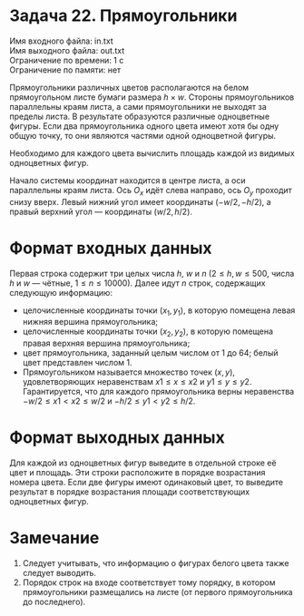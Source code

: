 # Задача 22. Прямоугольники
Имя входного файла: in.txt  
Имя выходного файла: out.txt  
Ограничение по времени: 1 с  
Ограничение по памяти: нет  

Прямоугольники различных цветов располагаются на белом прямоугольном листе бумаги размера $h \times w$. Стороны прямоугольников параллельны краям листа, а сами прямоугольники не выходят за пределы листа. В результате образуются различные одноцветные фигуры. Если два прямоугольника одного цвета имеют хотя бы одну общую точку, то они являются частями одной одноцветной фигуры.

Необходимо для каждого цвета вычислить площадь каждой из видимых одноцветных фигур.

Начало системы координат находится в центре листа, а оси параллельны краям листа. Ось $O_x$ идёт слева направо, ось $O_y$ проходит снизу вверх. Левый нижний угол имеет координаты $(−w / 2, −h / 2)$, а правый верхний угол — координаты $(w / 2, h / 2)$.

# Формат входных данных

Первая строка содержит три целых числа $h$, $w$ и $n$ $(2 \le h, w \le 500$, числа $h$ и $w$ — чётные, $1 \le n \le 10 000)$.
Далее идут $n$ строк, содержащих следующую информацию:

* целочисленные координаты точки $(x_1, y_1)$, в которую помещена левая нижняя вершина прямоугольника;  
* целочисленные координаты точки $(x_2, y_2)$, в которую помещена правая верхняя вершина прямоугольника;
* цвет прямоугольника, заданный целым числом от $1$ до $64$; белый цвет представлен числом 1.
* Прямоугольником называется множество точек $(x, y)$, удовлетворяющих неравенствам $x1 \le x \le x2$ и $y1 \le y \le y2$. Гарантируется, что для каждого прямоугольника верны неравенства $−w / 2 \le x1 < x2 \le w / 2$ и $−h / 2 \le y1 < y2 \le h / 2$.

# Формат выходных данных

Для каждой из одноцветных фигур выведите в отдельной строке её цвет и площадь. Эти строки расположите в порядке возрастания номера цвета. Если две фигуры имеют одинаковый цвет, то выведите результат в порядке возрастания площади соответствующих одноцветных фигур.

# Замечание

1. Следует учитывать, что информацию о фигурах белого цвета также следует выводить.
2. Порядок строк на входе соответствует тому порядку, в котором прямоугольники размещались на листе (от первого прямоугольника до последнего).
